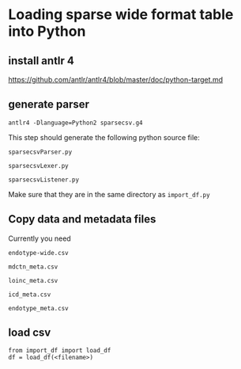 # Loading sparse wide format table into Python #

## install antlr 4 ##

https://github.com/antlr/antlr4/blob/master/doc/python-target.md

## generate parser ##

    antlr4 -Dlanguage=Python2 sparsecsv.g4

This step should generate the following python source file:

`sparsecsvParser.py`

`sparsecsvLexer.py`

`sparsecsvListener.py`

Make sure that they are in the same directory as `import_df.py`

## Copy data and metadata files ##

Currently you need

`endotype-wide.csv`

`mdctn_meta.csv`

`loinc_meta.csv`

`icd_meta.csv`

`endotype_meta.csv`

## load csv ##

```
from import_df import load_df
df = load_df(<filename>)
```

